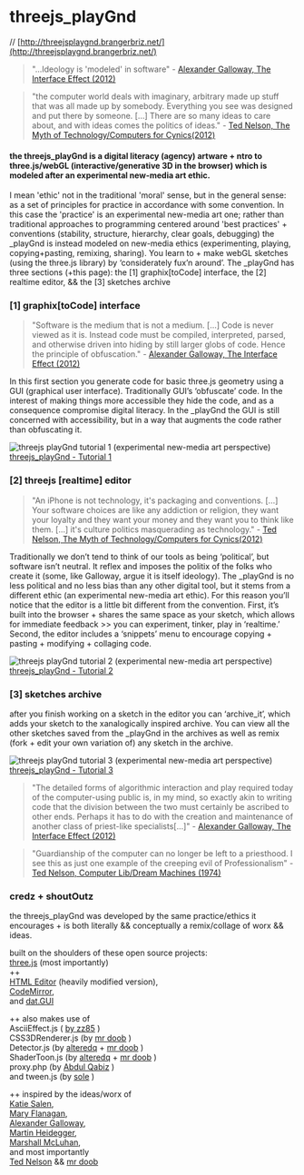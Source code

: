 threejs_playGnd
===========
// [http://threejsplaygnd.brangerbriz.net/](http://threejsplaygnd.brangerbriz.net/)


> "...Ideology is 'modeled' in software" - [Alexander Galloway, The Interface Effect (2012)](http://www.polity.co.uk/book.asp?ref=9780745662527)

> "the computer world deals with imaginary, arbitrary made up stuff that was all made up by somebody. Everything you see was designed and put there by someone. [...] There are so many ideas to care about, and with ideas comes the politics of ideas." - [Ted Nelson, The Myth of Technology/Computers for Cynics(2012)](https://www.youtube.com/watch?v=KdnGPQaICjk)


#### the threejs_playGnd is a digital literacy (agency) artware + ntro to three.js/webGL (interactive/generative 3D in the browser) which is modeled after an experimental new-media art ethic.

I mean 'ethic' not in the traditional 'moral' sense, but in the general sense: as a set of principles for practice in accordance with some convention. In this case the 'practice' is an experimental new-media art one; rather than traditional approaches to programming centered around 'best practices' + conventions (stability, structure, hierarchy, clear goals, debugging) the _playGnd is instead modeled on new-media ethics (experimenting, playing, copying+pasting, remixing, sharing). You learn to + make webGL sketches (using the three.js library) by ‘considerately fux’n around’. The _playGnd has three sections (+this page): the [1] graphix[toCode] interface, the [2] realtime editor, && the [3] sketches archive


### [1] graphix[toCode] interface

> "Software is the medium that is not a medium. [...] Code is never viewed as it is. Instead code must be compiled, interpreted, parsed, and otherwise driven into hiding by still larger globs of code. Hence the principle of obfuscation." - [Alexander Galloway, The Interface Effect (2012)](http://www.polity.co.uk/book.asp?ref=9780745662527)

In this first section you generate code for basic three.js geometry using a GUI (graphical user interface). Traditionally GUI’s ‘obfuscate’ code. In the interest of making things more accessible they hide the code, and as a consequence compromise digital literacy. In the _playGnd the GUI is still concerned with accessibility, but in a way that augments the code rather than obfuscating it.

![threejs playGnd tutorial 1 (experimental new-media art perspective)](http://brangerbriz.net/labs/threejs_playGnd/images/youtube_thumb1.jpg "Part 1")   
[threejs_playGnd - Tutorial 1](http://youtu.be/k4gCqk6tkbE)


### [2] threejs [realtime] editor


> "An iPhone is not technology, it's packaging and conventions. [...] Your software choices are like any addiction or religion, they want your loyalty and they want your money and they want you to think like them. [...] it's culture politics masquerading as technology." - [Ted Nelson, The Myth of Technology/Computers for Cynics(2012)](https://www.youtube.com/watch?v=KdnGPQaICjk)

Traditionally we don’t tend to think of our tools as being ‘political’, but software isn’t neutral. It reflex and imposes the politix of the folks who create it (some, like Galloway, argue it is itself ideology). The _playGnd is no less political and no less bias than any other digital tool, but it stems from a different ethic (an experimental new-media art ethic). For this reason you’ll notice that the editor is a little bit different from the convention. First, it’s built into the browser + shares the same space as your sketch, which allows for immediate feedback >> you can experiment, tinker, play in ‘realtime.’ Second, the editor includes a ‘snippets’ menu to encourage copying + pasting + modifying + collaging code. 

![threejs playGnd tutorial 2 (experimental new-media art perspective)](http://brangerbriz.net/labs/threejs_playGnd/images/youtube_thumb2.jpg "Part 2")   
[threejs_playGnd - Tutorial 2](http://youtu.be/OBmONPNeuF8)


### [3] sketches archive


after you finish working on a sketch in the editor you can ‘archive_it’, which adds your sketch to the xanalogically inspired archive. You can view all the other sketches saved from the _playGnd in the archives as well as remix (fork + edit your own variation of) any sketch in the archive.

![threejs playGnd tutorial 3 (experimental new-media art perspective)](http://brangerbriz.net/labs/threejs_playGnd/images/youtube_thumb3.jpg "Part 3")   
[threejs_playGnd - Tutorial 3](http://youtu.be/5YViNWXyUz4)


> "The detailed forms of algorithmic interaction and play required today of the computer-using public is, in my mind, so exactly akin to writing code that the division between the two must certainly be ascribed to other ends. Perhaps it has to do with the creation and maintenance of another class of priest-like specialists[...]" - [Alexander Galloway, The Interface Effect (2012)](http://www.polity.co.uk/book.asp?ref=9780745662527)

> "Guardianship of the computer can no longer be left to a priesthood. I see this as just one example of the creeping evil of Professionalism" - [Ted Nelson, Computer Lib/Dream Machines (1974)](http://en.wikipedia.org/wiki/Computer_Lib_/_Dream_Machines)


### credz + shoutOutz

the threejs_playGnd was developed by the same practice/ethics it encourages + is both literally && conceptually a remix/collage of worx && ideas.

built on the shoulders of these open source projects:  
[three.js](http://threejs.org/) (most importantly)  
++   
[HTML Editor](http://github.com/mrdoob/htmleditor) (heavily modified version),  
[CodeMirror](http://codemirror.net/),   
and [dat.GUI](https://code.google.com/p/dat-gui/)  

++ also makes use of  
AsciiEffect.js ( [by zz85](https://github.com/zz85) )  
CSS3DRenderer.js (by [mr doob](http://mrdoob.com/) )  
Detector.js (by [alteredq](http://alteredqualia.com/) + [mr doob](http://mrdoob.com/) )  
ShaderToon.js (by [alteredq](http://alteredqualia.com/) + [mr doob](http://mrdoob.com/) )  
proxy.php (by [Abdul Qabiz](http://www.abdulqabiz.com/) )    
and tween.js (by [sole](https://github.com/sole) )  

++ inspired by the ideas/worx of  
[Katie Salen](http://en.wikipedia.org/wiki/Katie_Salen),  
[Mary Flanagan](http://www.maryflanagan.com/),  
[Alexander Galloway](http://cultureandcommunication.org/galloway/),   
[Martin Heidegger](http://en.wikipedia.org/wiki/Martin_Heidegger),  
[Marshall McLuhan](http://en.wikipedia.org/wiki/Marshall_McLuhan),  
and most importantly  
[Ted Nelson](http://hyperland.com/) && [mr doob](http://mrdoob.com/)  
